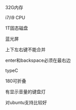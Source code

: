 32G内存

i7/i9 CPU

1T固态磁盘

蓝光屏

上下左右键不能合并

enter和backspace必须在最右边

typeC

180可折叠

有显示音量的键盘灯

对ubuntu支持比较好

